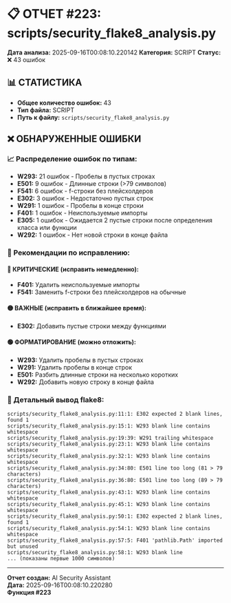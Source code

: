 # 📋 ОТЧЕТ #223: scripts/security_flake8_analysis.py

**Дата анализа:** 2025-09-16T00:08:10.220142
**Категория:** SCRIPT
**Статус:** ❌ 43 ошибок

## 📊 СТАТИСТИКА

- **Общее количество ошибок:** 43
- **Тип файла:** SCRIPT
- **Путь к файлу:** `scripts/security_flake8_analysis.py`

## ❌ ОБНАРУЖЕННЫЕ ОШИБКИ

### 📈 Распределение ошибок по типам:

- **W293:** 21 ошибок - Пробелы в пустых строках
- **E501:** 9 ошибок - Длинные строки (>79 символов)
- **F541:** 6 ошибок - f-строки без плейсхолдеров
- **E302:** 3 ошибок - Недостаточно пустых строк
- **W291:** 1 ошибок - Пробелы в конце строки
- **F401:** 1 ошибок - Неиспользуемые импорты
- **E305:** 1 ошибок - Ожидается 2 пустые строки после определения класса или функции
- **W292:** 1 ошибок - Нет новой строки в конце файла

### 🎯 Рекомендации по исправлению:

#### 🔴 КРИТИЧЕСКИЕ (исправить немедленно):
- **F401:** Удалить неиспользуемые импорты
- **F541:** Заменить f-строки без плейсхолдеров на обычные

#### 🟡 ВАЖНЫЕ (исправить в ближайшее время):
- **E302:** Добавить пустые строки между функциями

#### 🟢 ФОРМАТИРОВАНИЕ (можно отложить):
- **W293:** Удалить пробелы в пустых строках
- **W291:** Удалить пробелы в конце строк
- **E501:** Разбить длинные строки на несколько коротких
- **W292:** Добавить новую строку в конце файла

### 📝 Детальный вывод flake8:

```
scripts/security_flake8_analysis.py:11:1: E302 expected 2 blank lines, found 1
scripts/security_flake8_analysis.py:15:1: W293 blank line contains whitespace
scripts/security_flake8_analysis.py:19:39: W291 trailing whitespace
scripts/security_flake8_analysis.py:23:1: W293 blank line contains whitespace
scripts/security_flake8_analysis.py:32:1: W293 blank line contains whitespace
scripts/security_flake8_analysis.py:34:80: E501 line too long (81 > 79 characters)
scripts/security_flake8_analysis.py:36:80: E501 line too long (89 > 79 characters)
scripts/security_flake8_analysis.py:43:1: W293 blank line contains whitespace
scripts/security_flake8_analysis.py:45:1: W293 blank line contains whitespace
scripts/security_flake8_analysis.py:50:1: E302 expected 2 blank lines, found 1
scripts/security_flake8_analysis.py:54:1: W293 blank line contains whitespace
scripts/security_flake8_analysis.py:57:5: F401 'pathlib.Path' imported but unused
scripts/security_flake8_analysis.py:58:1: W293 blank line 
... (показаны первые 1000 символов)
```

---
**Отчет создан:** AI Security Assistant  
**Дата:** 2025-09-16T00:08:10.220280  
**Функция #223**
